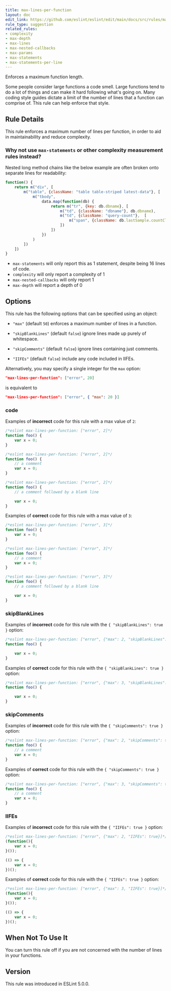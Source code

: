 ```yaml
---
title: max-lines-per-function
layout: doc
edit_link: https://github.com/eslint/eslint/edit/main/docs/src/rules/max-lines-per-function.md
rule_type: suggestion
related_rules:
- complexity
- max-depth
- max-lines
- max-nested-callbacks
- max-params
- max-statements
- max-statements-per-line
---
```


Enforces a maximum function length.

Some people consider large functions a code smell. Large functions tend to do a lot of things and can make it hard following what's going on. Many coding style guides dictate a limit of the number of lines that a function can comprise of. This rule can help enforce that style.

## Rule Details

This rule enforces a maximum number of lines per function, in order to aid in maintainability and reduce complexity.

### Why not use `max-statements` or other complexity measurement rules instead?

Nested long method chains like the below example are often broken onto separate lines for readability:

```js
function() {
    return m("div", [
        m("table", {className: "table table-striped latest-data"}, [
            m("tbody",
                data.map(function(db) {
                    return m("tr", {key: db.dbname}, [
                        m("td", {className: "dbname"}, db.dbname),
                        m("td", {className: "query-count"},  [
                            m("span", {className: db.lastSample.countClassName}, db.lastSample.nbQueries)
                        ])
                    ])
                })
            )
        ])
    ])
}
```

* `max-statements` will only report this as 1 statement, despite being 16 lines of code.
* `complexity` will only report a complexity of 1
* `max-nested-callbacks` will only report 1
* `max-depth` will report a depth of 0

## Options

This rule has the following options that can be specified using an object:

* `"max"` (default `50`) enforces a maximum number of lines in a function.

* `"skipBlankLines"` (default `false`) ignore lines made up purely of whitespace.

* `"skipComments"` (default `false`) ignore lines containing just comments.

* `"IIFEs"` (default `false`) include any code included in IIFEs.

Alternatively, you may specify a single integer for the `max` option:

```json
"max-lines-per-function": ["error", 20]
```

is equivalent to

```json
"max-lines-per-function": ["error", { "max": 20 }]
```

### code

Examples of **incorrect** code for this rule with a max value of `2`:

```js
/*eslint max-lines-per-function: ["error", 2]*/
function foo() {
    var x = 0;
}
```

```js
/*eslint max-lines-per-function: ["error", 2]*/
function foo() {
    // a comment
    var x = 0;
}
```

```js
/*eslint max-lines-per-function: ["error", 2]*/
function foo() {
    // a comment followed by a blank line

    var x = 0;
}
```

Examples of **correct** code for this rule with a max value of `3`:

```js
/*eslint max-lines-per-function: ["error", 3]*/
function foo() {
    var x = 0;
}
```

```js
/*eslint max-lines-per-function: ["error", 3]*/
function foo() {
    // a comment
    var x = 0;
}
```

```js
/*eslint max-lines-per-function: ["error", 3]*/
function foo() {
    // a comment followed by a blank line

    var x = 0;
}
```

### skipBlankLines

Examples of **incorrect** code for this rule with the `{ "skipBlankLines": true }` option:

```js
/*eslint max-lines-per-function: ["error", {"max": 2, "skipBlankLines": true}]*/
function foo() {

    var x = 0;
}
```

Examples of **correct** code for this rule with the `{ "skipBlankLines": true }` option:

```js
/*eslint max-lines-per-function: ["error", {"max": 3, "skipBlankLines": true}]*/
function foo() {

    var x = 0;
}
```

### skipComments

Examples of **incorrect** code for this rule with the `{ "skipComments": true }` option:

```js
/*eslint max-lines-per-function: ["error", {"max": 2, "skipComments": true}]*/
function foo() {
    // a comment
    var x = 0;
}
```

Examples of **correct** code for this rule with the `{ "skipComments": true }` option:

```js
/*eslint max-lines-per-function: ["error", {"max": 3, "skipComments": true}]*/
function foo() {
    // a comment
    var x = 0;
}
```

### IIFEs

Examples of **incorrect** code for this rule with the `{ "IIFEs": true }` option:

```js
/*eslint max-lines-per-function: ["error", {"max": 2, "IIFEs": true}]*/
(function(){
    var x = 0;
}());

(() => {
    var x = 0;
})();
```

Examples of **correct** code for this rule with the `{ "IIFEs": true }` option:

```js
/*eslint max-lines-per-function: ["error", {"max": 3, "IIFEs": true}]*/
(function(){
    var x = 0;
}());

(() => {
    var x = 0;
})();
```

## When Not To Use It

You can turn this rule off if you are not concerned with the number of lines in your functions.

## Version

This rule was introduced in ESLint 5.0.0.
